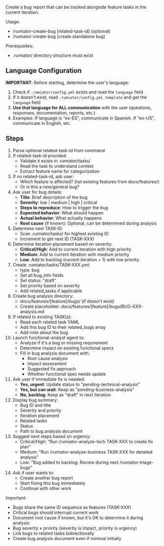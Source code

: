 Create a bug report that can be tracked alongside feature tasks in the current iteration.

Usage:
- /rumiator-create-bug [related-task-id] (optional)
- /rumiator-create-bug (create standalone bug)

Prerequisites:
- .rumiator/ directory structure must exist

## Language Configuration
**IMPORTANT**: Before starting, determine the user's language:
1. Check if `.rumiator/config.yml` exists and read the `language` field
2. If it doesn't exist, read `.rumiator/config.yml.template` and get the `language` field
3. **Use that language for ALL communication** with the user (questions, responses, documentation, reports, etc.)
4. Examples: If language is "es-ES", communicate in Spanish. If "en-US", communicate in English, etc.

## Steps

1. Parse optional related-task-id from command
2. If related-task-id provided:
   - Validate it exists in .rumiator/tasks/
   - Read the task to understand context
   - Extract feature name for categorization
3. If no related-task-id, ask user:
   - Which feature is affected? (list existing features from docs/features/)
   - Or is this a new/general bug?
4. Ask user for bug details:
   - **Title**: Brief description of the bug
   - **Severity**: low | medium | high | critical
   - **Steps to reproduce**: How to trigger the bug
   - **Expected behavior**: What should happen
   - **Actual behavior**: What actually happens
   - **Root cause** (if known): Optional, can be determined during analysis
5. Determine next TASK-ID:
   - Scan .rumiator/tasks/ for highest existing ID
   - Increment to get next ID (TASK-XXX)
6. Determine iteration placement based on severity:
   - **Critical/High**: Add to current iteration with high priority
   - **Medium**: Add to current iteration with medium priority
   - **Low**: Add to backlog (current iteration + 1) with low priority
7. Create .rumiator/tasks/TASK-XXX.yml:
   - type: bug
   - Set all bug_info fields
   - Set status: "draft"
   - Set priority based on severity
   - Add related_tasks if applicable
8. Create bug analysis directory:
   - docs/features/[feature]/bugs/ (if doesn't exist)
   - Create placeholder: docs/features/[feature]/bugs/BUG-XXX-analysis.md
9. If related to existing TASK(s):
   - Read each related task YAML
   - Add this bug ID to their related_bugs array
   - Add note about the bug
10. Launch functional-analyst agent to:
    - Analyze if it's a bug or missing requirement
    - Determine impact on existing functional specs
    - Fill in bug analysis document with:
      * Root cause analysis
      * Impact assessment
      * Suggested fix approach
      * Whether functional spec needs update
11. Ask user if immediate fix is needed:
    - **Yes, urgent**: Update status to "pending-technical-analysis"
    - **Yes, but can wait**: Keep as "pending-business-analysis"
    - **No, backlog**: Keep as "draft" in next iteration
12. Display bug summary:
    - Bug ID and title
    - Severity and priority
    - Iteration placement
    - Related tasks
    - Status
    - Path to bug analysis document
13. Suggest next steps based on urgency:
    - Critical/High: "Run /rumiator-analyze-tech TASK-XXX to create fix plan"
    - Medium: "Run /rumiator-analyze-business TASK-XXX for detailed analysis"
    - Low: "Bug added to backlog. Review during next /rumiator-triage-bugs"
14. Ask if user wants to:
    - Create another bug report
    - Start fixing this bug immediately
    - Continue with other work

Important:
- Bugs share the same ID sequence as features (TASK-XXX)
- Critical bugs should interrupt current work
- Document root cause if known, but it's OK to determine it during analysis
- Bug severity ≠ priority (severity is impact, priority is urgency)
- Link bugs to related tasks bidirectionally
- Create bug analysis document even if minimal initially

